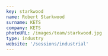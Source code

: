 ```yaml
---
key: starkwood
name: Robert Starkwood
surname: KETS
company: KETS
photoURL: /images/team/starkwood.jpg
type: industry
website: '/sessions/industrial'
---
```

